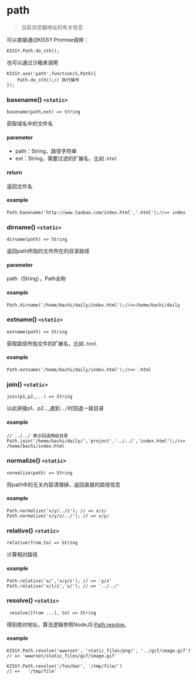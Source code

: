 # path

> 当前浏览器地址的有关信息

可以直接通过KISSY.Promise调用：

	KISSY.Path.do_sth();

也可以通过沙箱来调用

	KISSY.use('path',function(S,Path){
		Path.do_sth();// 执行操作
	});

### basename()  `<static>`

`basename(path,ext) => String`

获取域名中的文件名

#### parameter

- path：String，路径字符串
- ext：String，需要过滤的扩展名，比如`.html`

#### return

返回文件名

#### example

	Path.basename('http://www.taobao.com/index.html','.html');//=> index

### dirname()  `<static>`

`dirname(path) => String`

返回path所指的文件所在的目录路径

#### parameter

path（String），Path全称

#### example

	Path.dirname('/home/bachi/daily/index.html');//=>/home/bachi/daily

### extname()  `<static>`

`extname(path) => String`

获取路径所指文件的扩展名，比如`.html`

#### example

	Path.extname('/home/bachi/daily/index.html');//=> .html

### join()  `<static>`

`join(p1,p2,...) => String`

以此拼接p1、p2...,遇到`../`时回退一级目录

#### example

	// ../../ 表示回退两级目录
	Path.join('/home/bachi/daily/','project','../../','index.html');//=> /home/bachi/index.html

### normalize()  `<static>`

`normalize(path) => String`

将path中的无关内容清理掉，返回直接的路径信息

#### example

	Path.normalize('x/y/../z'); // => x/z/
	Path.normalize('x/y/z/../'); // => x/y/

### relative()  `<static>`

`relative(from,to) => String`

计算相对路径

#### example

	Path.relative('x/','x/y/z'); // => 'y/z'
	Path.relative('x/t/z','x/'); // => '../../'

### resolve()  `<static>`

` resolve([from ...], to) => String`

得到绝对地址，算法逻辑参照NodeJS [Path.resolve](http://nodejs.org/api/path.html#path_path_resolve_from_to)。

#### example

	KISSY.Path.resolve('wwwroot', 'static_files/png/', '../gif/image.gif')
	// => 'wwwroot/static_files/gif/image.gif'

	KISSY.Path.resolve('/foo/bar', '/tmp/file/')
	// =>	'/tmp/file'



